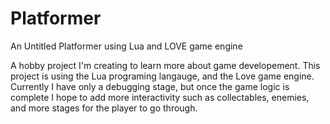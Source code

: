 # Platformer
An Untitled Platformer using Lua and LOVE game engine 

A hobby project I'm creating to learn more about game developement. This project is using the Lua programing langauge, and the Love game engine. 
Currently I have only a debugging stage, but once the game logic is complete I hope to add more interactivity such as collectables, enemies, and more
stages for the player to go through. 
